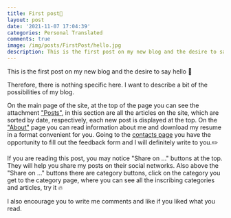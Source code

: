 ```yaml
---
title: First post👋
layout: post
date: '2021-11-07 17:04:39'
categories: Personal Translated
comments: true
image: /img/posts/FirstPost/hello.jpg
description: This is the first post on my new blog and the desire to say hello
---
```


This is the first post on my new blog and the desire to say hello 👋

Therefore, there is nothing specific here. I want to describe a bit of the possibilities of my blog.

On the main page of the site, at the top of the page you can see the attachment ["Posts"](https://www.soloviov.fun/posts/), in this section are all the articles on the site, which are sorted by date, respectively, each new post is displayed at the top.
On the ["About"](https://www.soloviov.fun/about/) page you can read information about me and download my resume in a format convenient for you.
Going to the [contacts page](https://www.soloviov.fun/contact/) you have the opportunity to fill out the feedback form and I will definitely write to you.✏️

If you are reading this post, you may notice "Share on ..." buttons at the top. They will help you share my posts on their social networks.
Also above the "Share on ..." buttons there are category buttons, click on the category you get to the category page, where you can see all the inscribing categories and articles, try it 🔥

I also encourage you to write me comments and like if you liked what you read.
